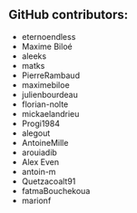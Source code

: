 GitHub contributors:
--------------------------------
 - eternoendless
 - Maxime Biloé
 - aleeks
 - matks
 - PierreRambaud
 - maximebiloe
 - julienbourdeau
 - florian-nolte
 - mickaelandrieu
 - Progi1984
 - alegout
 - AntoineMille
 - arouiadib
 - Alex Even
 - antoin-m
 - Quetzacoalt91
 - fatmaBouchekoua
 - marionf
